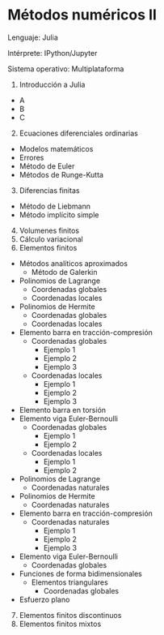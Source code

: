 # Métodos numéricos II

Lenguaje: Julia

Intérprete: IPython/Jupyter

Sistema operativo: Multiplataforma

1. Introducción a Julia
  * A
  * B
  * C
2. Ecuaciones diferenciales ordinarias
  * Modelos matemáticos
  * Errores
  * Método de Euler
  * Métodos de Runge-Kutta
3. Diferencias finitas
  * Método de Liebmann
  * Método implícito simple
4. Volumenes finitos
5. Cálculo variacional
6. Elementos finitos
  * Métodos analíticos aproximados
    * Método de Galerkin
  * Polinomios de Lagrange
    * Coordenadas globales
    * Coordenadas locales
  * Polinomios de Hermite
    * Coordenadas globales
    * Coordenadas locales
  * Elemento barra en tracción-compresión
    * Coordenadas globales
      * Ejemplo 1
      * Ejemplo 2
      * Ejemplo 3
    * Coordenadas locales
      * Ejemplo 1
      * Ejemplo 2
      * Ejemplo 3
  * Elemento barra en torsión
  * Elemento viga Euler-Bernoulli
    * Coordenadas globales
      * Ejemplo 1
      * Ejemplo 2
    * Coordenadas locales
      * Ejemplo 1
      * Ejemplo 2
  * Polinomios de Lagrange
    * Coordenadas naturales
  * Polinomios de Hermite
    * Coordenadas naturales
  * Elemento barra en tracción-compresión
    * Coordenadas naturales
      * Ejemplo 1
      * Ejemplo 2
      * Ejemplo 3
  * Elemento viga Euler-Bernoulli
    * Coordenadas globales
  * Funciones de forma bidimensionales
    * Elementos triangulares
      * Coordenadas globales
  * Esfuerzo plano
7. Elementos finitos discontinuos
8. Elementos finitos mixtos
